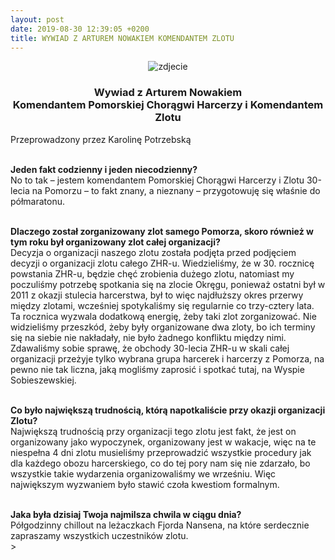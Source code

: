 ```yaml
---
layout: post
date: 2019-08-30 12:39:05 +0200
title: WYWIAD Z ARTUREM NOWAKIEM KOMENDANTEM ZLOTU
---
```

<center>
<p><img src="https://i1.wp.com/pomorze.zhr.pl/wp-content/uploads/2019/08/szowi.jpg?fit=637%2C960" alt="zdjecie" /></p>
<strong><h3>Wywiad z Arturem Nowakiem <br/> 
Komendantem Pomorskiej Chorągwi Harcerzy i Komendantem Zlotu </h3> </strong>
</center>
Przeprowadzony przez Karolinę Potrzebską <br/> <br/>

<strong> Jeden fakt codzienny i jeden niecodzienny? </strong> <br/>
No to tak – jestem komendantem Pomorskiej Chorągwi Harcerzy 
i Zlotu 30-lecia na Pomorzu – to fakt znany, 
a nieznany – przygotowuję się właśnie do półmaratonu. <br/> <br/>

<strong>Dlaczego został zorganizowany zlot samego Pomorza, 
skoro również w tym roku był organizowany zlot całej organizacji?</strong><br/>
Decyzja o organizacji naszego zlotu została podjęta 
przed podjęciem decyzji o organizacji zlotu całego ZHR-u.
Wiedzieliśmy, że w 30. rocznicę powstania ZHR-u, 
będzie chęć zrobienia dużego zlotu, 
natomiast my poczuliśmy potrzebę spotkania się 
na zlocie Okręgu, ponieważ ostatni był w 2011 
z okazji stulecia harcerstwa, 
był to więc najdłuższy okres przerwy między zlotami, 
wcześniej spotykaliśmy się regularnie co trzy-cztery lata. 
Ta rocznica wyzwala dodatkową energię, żeby taki zlot zorganizować.
Nie widzieliśmy przeszkód, żeby były organizowane dwa zloty, 
bo ich terminy się na siebie nie nakładały,
nie było żadnego konfliktu między nimi. 
Zdawaliśmy sobie sprawę, że obchody 30-lecia ZHR-u 
w skali całej organizacji przeżyje tylko 
wybrana grupa harcerek i harcerzy z Pomorza,
na pewno nie tak liczna, jaką mogliśmy
zaprosić i spotkać tutaj, na Wyspie Sobieszewskiej.<br/><br/>

<strong> Co było największą trudnością,
którą napotkaliście przy okazji organizacji Zlotu? </strong> <br/>
Największą trudnością przy organizacji tego zlotu jest fakt,
że jest on organizowany jako wypoczynek, organizowany jest w wakacje, 
więc na te niespełna 4 dni zlotu musieliśmy przeprowadzić
wszystkie procedury jak dla każdego obozu harcerskiego, 
co do tej pory nam się nie zdarzało, 
bo wszystkie takie wydarzenia organizowaliśmy we wrześniu.
Więc największym wyzwaniem było stawić czoła kwestiom formalnym.<br/><br/>

<strong> Jaka była dzisiaj Twoja najmilsza chwila w ciągu dnia? </strong> <br/>
Półgodzinny chillout na leżaczkach Fjorda Nansena, 
na które serdecznie zapraszamy wszystkich uczestników zlotu. <br/>><br/><br/>
